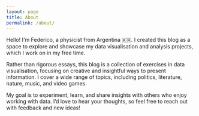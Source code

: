 ```yaml
---
layout: page
title: About
permalink: /about/
---
```


Hello! I'm Federico, a physicist from Argentina 🇦🇷. I created this blog as a space to explore and showcase my data visualisation and analysis projects, which I work on in my free time.

Rather than rigorous essays, this blog is a collection of exercises in data visualisation, focusing on creative and insightful ways to present information. I cover a wide range of topics, including politics, literature, nature, music, and video games.

My goal is to experiment, learn, and share insights with others who enjoy working with data. I’d love to hear your thoughts, so feel free to reach out with feedback and new ideas!